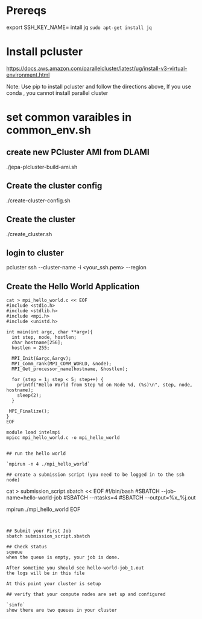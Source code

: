# Prereqs

export SSH_KEY_NAME=<your key name>
intall jq 
`sudo apt-get install jq`

# Install pcluster

https://docs.aws.amazon.com/parallelcluster/latest/ug/install-v3-virtual-environment.html

Note: Use pip to install pcluster and follow the directions above, If you use conda , you cannot install parallel cluster  

# set common varaibles in common_env.sh

## create new PCluster AMI from DLAMI 
./jepa-plcluster-build-ami.sh


## Create the cluster config
./create-cluster-config.sh

## Create the cluster
./create_cluster.sh



## login to cluster
pcluster ssh --cluster-name <cluster name> -i <your_ssh.pem> --region <region>


## Create the Hello World Application

```
cat > mpi_hello_world.c << EOF
#include <stdio.h>
#include <stdlib.h>
#include <mpi.h>
#include <unistd.h>

int main(int argc, char **argv){
  int step, node, hostlen;
  char hostname[256];
  hostlen = 255;

  MPI_Init(&argc,&argv);
  MPI_Comm_rank(MPI_COMM_WORLD, &node);
  MPI_Get_processor_name(hostname, &hostlen);

  for (step = 1; step < 5; step++) {
    printf("Hello World from Step %d on Node %d, (%s)\n", step, node, hostname);
    sleep(2);
  }

 MPI_Finalize();
}
EOF

module load intelmpi
mpicc mpi_hello_world.c -o mpi_hello_world


## run the hello world

`mpirun -n 4 ./mpi_hello_world`

## create a submission script (you need to be logged in to the ssh node)
```
cat > submission_script.sbatch << EOF
#!/bin/bash
#SBATCH --job-name=hello-world-job
#SBATCH --ntasks=4
#SBATCH --output=%x_%j.out

mpirun ./mpi_hello_world
EOF
```


## Submit your First Job
sbatch submission_script.sbatch

## Check status 
squeue
when the queue is empty, your job is done.

After sometime you should see hello-world-job_1.out
the logs will be in this file

At this point your cluster is setup

## verify that your compute nodes are set up and configured

`sinfo`
show there are two queues in your cluster


